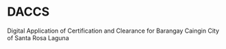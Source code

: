 # DACCS
Digital Application of Certification and Clearance for Barangay Caingin City of Santa Rosa Laguna

